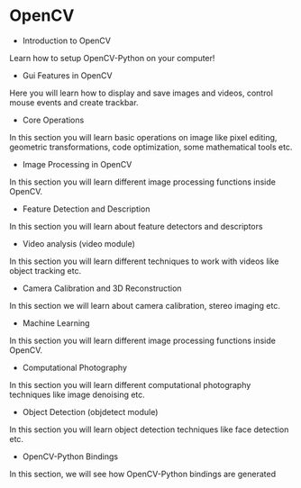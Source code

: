 # OpenCV

- Introduction to OpenCV

Learn how to setup OpenCV-Python on your computer!

- Gui Features in OpenCV

Here you will learn how to display and save images and videos, control mouse events and create trackbar.

- Core Operations

In this section you will learn basic operations on image like pixel editing, geometric transformations, code optimization, some mathematical tools etc.

- Image Processing in OpenCV

In this section you will learn different image processing functions inside OpenCV.

- Feature Detection and Description

In this section you will learn about feature detectors and descriptors

- Video analysis (video module)

In this section you will learn different techniques to work with videos like object tracking etc.

- Camera Calibration and 3D Reconstruction

In this section we will learn about camera calibration, stereo imaging etc.

- Machine Learning

In this section you will learn different image processing functions inside OpenCV.

- Computational Photography

In this section you will learn different computational photography techniques like image denoising etc.

- Object Detection (objdetect module)

In this section you will learn object detection techniques like face detection etc.

- OpenCV-Python Bindings

In this section, we will see how OpenCV-Python bindings are generated